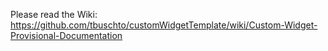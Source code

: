 Please read the Wiki: https://github.com/tbuschto/customWidgetTemplate/wiki/Custom-Widget-Provisional-Documentation